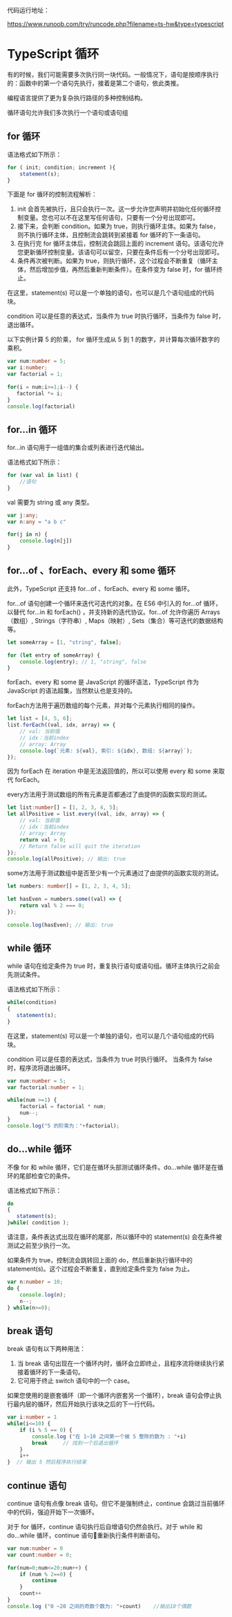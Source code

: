 代码运行地址：

https://www.runoob.com/try/runcode.php?filename=ts-hw&type=typescript

# TypeScript 循环

有的时候，我们可能需要多次执行同一块代码。一般情况下，语句是按顺序执行的：函数中的第一个语句先执行，接着是第二个语句，依此类推。

编程语言提供了更为复杂执行路径的多种控制结构。

循环语句允许我们多次执行一个语句或语句组

## for 循环

语法格式如下所示：

```typescript
for ( init; condition; increment ){
    statement(s);
}
```

下面是 for 循环的控制流程解析：

1. init 会首先被执行，且只会执行一次。这一步允许您声明并初始化任何循环控制变量。您也可以不在这里写任何语句，只要有一个分号出现即可。
2. 接下来，会判断 condition。如果为 true，则执行循环主体。如果为 false，则不执行循环主体，且控制流会跳转到紧接着 for 循环的下一条语句。
3. 在执行完 for 循环主体后，控制流会跳回上面的 increment 语句。该语句允许您更新循环控制变量。该语句可以留空，只要在条件后有一个分号出现即可。
4. 条件再次被判断。如果为 true，则执行循环，这个过程会不断重复（循环主体，然后增加步值，再然后重新判断条件）。在条件变为 false 时，for 循环终止。

在这里，statement(s) 可以是一个单独的语句，也可以是几个语句组成的代码块。

condition 可以是任意的表达式，当条件为 true 时执行循环，当条件为 false 时，退出循环。

以下实例计算 5 的阶乘， for 循环生成从 5 到 1 的数字，并计算每次循环数字的乘积。

```typescript
var num:number = 5; 
var i:number; 
var factorial = 1; 
 
for(i = num;i>=1;i--) {
   factorial *= i;
}
console.log(factorial)
```

## for...in 循环

for...in 语句用于一组值的集合或列表进行迭代输出。

语法格式如下所示：

```typescript
for (var val in list) { 
    //语句 
}
```

val 需要为 string 或 any 类型。

```typescript
var j:any; 
var n:any = "a b c" 
 
for(j in n) {
    console.log(n[j])  
}
```

## for…of 、forEach、every 和 some 循环

此外，TypeScript 还支持 for…of 、forEach、every 和 some 循环。

for...of 语句创建一个循环来迭代可迭代的对象。在 ES6 中引入的 for...of 循环，以替代 for...in 和 forEach() ，并支持新的迭代协议。for...of 允许你遍历 Arrays（数组）, Strings（字符串）, Maps（映射）, Sets（集合）等可迭代的数据结构等。

```typescript
let someArray = [1, "string", false];
 
for (let entry of someArray) {
    console.log(entry); // 1, "string", false
}
```

forEach、every 和 some 是 JavaScript 的循环语法，TypeScript 作为 JavaScript 的语法超集，当然默认也是支持的。



forEach方法用于遍历数组的每个元素，并对每个元素执行相同的操作。
```typescript
let list = [4, 5, 6];
list.forEach((val, idx, array) => {
    // val: 当前值
    // idx：当前index
    // array: Array
    console.log(`元素: ${val}, 索引: ${idx}, 数组: ${array}`);
});
```


因为 forEach 在 iteration 中是无法返回值的，所以可以使用 every 和 some 来取代 forEach。

every方法用于测试数组的所有元素是否都通过了由提供的函数实现的测试。
```typescript
let list:number[] = [1, 2, 3, 4, 5]; 
let allPositive = list.every((val, idx, array) => {
    // val: 当前值
    // idx：当前index
    // array: Array
    return val > 0;
    // Return false will quit the iteration
});
console.log(allPositive); // 输出: true
```
some方法用于测试数组中是否至少有一个元素通过了由提供的函数实现的测试。
```typescript
let numbers: number[] = [1, 2, 3, 4, 5];  
  
let hasEven = numbers.some((val) => {  
    return val % 2 === 0;  
});  
  
console.log(hasEven); // 输出: true
```



## while 循环

while 语句在给定条件为 true 时，重复执行语句或语句组。循环主体执行之前会先测试条件。

语法格式如下所示：

```typescript
while(condition)
{
   statement(s);
}
```

在这里，statement(s) 可以是一个单独的语句，也可以是几个语句组成的代码块。

condition 可以是任意的表达式，当条件为 true 时执行循环。 当条件为 false 时，程序流将退出循环。


```typescript
var num:number = 5; 
var factorial:number = 1; 
 
while(num >=1) { 
    factorial = factorial * num; 
    num--; 
} 
console.log("5 的阶乘为："+factorial);
```

## do...while 循环

不像 for 和 while 循环，它们是在循环头部测试循环条件。do...while 循环是在循环的尾部检查它的条件。

语法格式如下所示：

```typescript
do
{
   statement(s);
}while( condition );
```

请注意，条件表达式出现在循环的尾部，所以循环中的 statement(s) 会在条件被测试之前至少执行一次。

如果条件为 true，控制流会跳转回上面的 do，然后重新执行循环中的 statement(s)。这个过程会不断重复，直到给定条件变为 false 为止。

```typescript
var n:number = 10;
do { 
    console.log(n); 
    n--; 
} while(n>=0);
```

## break 语句

break 语句有以下两种用法：

1. 当 break 语句出现在一个循环内时，循环会立即终止，且程序流将继续执行紧接着循环的下一条语句。
2. 它可用于终止 switch 语句中的一个 case。

如果您使用的是嵌套循环（即一个循环内嵌套另一个循环），break 语句会停止执行最内层的循环，然后开始执行该块之后的下一行代码。

```typescript
var i:number = 1 
while(i<=10) { 
    if (i % 5 == 0) {   
        console.log ("在 1~10 之间第一个被 5 整除的数为 : "+i) 
        break     // 找到一个后退出循环
    } 
    i++ 
}  // 输出 5 然后程序执行结束
```

## continue 语句

continue 语句有点像 break 语句。但它不是强制终止，continue 会跳过当前循环中的代码，强迫开始下一次循环。

对于 for 循环，continue 语句执行后自增语句仍然会执行。对于 while 和 do...while 循环，continue 语句重新执行条件判断语句。

```typescript
var num:number = 0
var count:number = 0;
 
for(num=0;num<=20;num++) {
    if (num % 2==0) {
        continue
    }
    count++
}
console.log ("0 ~20 之间的奇数个数为: "+count)    //输出10个偶数
```

